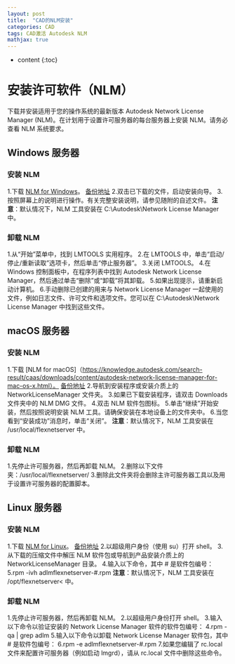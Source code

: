 ```yaml
---
layout: post
title:  "CAD的NLM安装"
categories: CAD
tags: CAD激活 Autodesk NLM
mathjax: true
---
```


* content
{:toc}


# 安装许可软件（NLM）

下载并安装适用于您的操作系统的最新版本 Autodesk Network License Manager (NLM)。在计划用于设置许可服务器的每台服务器上安装 NLM。请务必查看 NLM 系统要求。

## Windows 服务器

### 安装 NLM
1.下载 [NLM for Windows](https://knowledge.autodesk.com/search-result/caas/downloads/content/autodesk-network-license-manager-for-windows.html)。  [备份地址](https://ods.lanzoui.com/iO3O4ucknmh)
2.双击已下载的文件，启动安装向导。
3.按照屏幕上的说明进行操作。有关完整安装说明，请参见随附的自述文件。
**注意**：默认情况下，NLM 工具安装在 C:\Autodesk\Network License Manager 中。

### 卸载 NLM
1.从“开始”菜单中，找到 LMTOOLS 实用程序。
2.在 LMTOOLS 中，单击“启动/停止/重新读取”选项卡，然后单击“停止服务器”。
3.关闭 LMTOOLS。
4.在 Windows 控制面板中，在程序列表中找到 Autodesk Network License Manager，然后通过单击“删除”或“卸载”将其卸载。
5.如果出现提示，请重新启动计算机。
6.手动删除已创建的用来与 Network License Manager 一起使用的文件，例如日志文件、许可文件和选项文件。您可以在 C:\Autodesk\Network License Manager 中找到这些文件。

## macOS 服务器

### 安装 NLM
1.下载 [NLM for macOS]（https://knowledge.autodesk.com/search-result/caas/downloads/content/autodesk-network-license-manager-for-mac-os-x.html）。   [备份地址](https://ods.lanzoui.com/ig3tducknfa)
2.导航到安装程序或安装介质上的 NetworkLicenseManager 文件夹。
3.如果已下载安装程序，请双击 Downloads 文件夹中的 NLM DMG 文件。
4.双击 NLM 软件包图标。
5.单击“继续”开始安装，然后按照说明安装 NLM 工具。请确保安装在本地设备上的文件夹中。
6.当您看到“安装成功”消息时，单击“关闭”。
**注意**：默认情况下，NLM 工具安装在 /usr/local/flexnetserver 中。

### 卸载 NLM
1.先停止许可服务器，然后再卸载 NLM。
2.删除以下文件夹：/usr/local/flexnetserver/
3.删除此文件夹将会删除主许可服务器工具以及用于设置许可服务器的配置脚本。
## Linux 服务器

### 安装 NLM
1.下载 [NLM for Linux](https://knowledge.autodesk.com/search-result/caas/downloads/content/autodesk-network-license-manager-for-linux.html)。   [备份地址](https://ods.lanzoui.com/iseDSucknbg)
2.以超级用户身份（使用 su）打开 shell。
3.从下载的压缩文件中解压 NLM 软件包或导航到产品安装介质上的 NetworkLicenseManager 目录。
4.输入以下命令，其中 # 是软件包编号：
5.rpm -ivh adlmflexnetserver-#.rpm
**注意**：默认情况下，NLM 工具安装在 /opt/flexnetserver< 中。

### 卸载 NLM
1.先停止许可服务器，然后再卸载 NLM。
2.以超级用户身份打开 shell。
3.输入以下命令以验证安装的 Network License Manager 软件的软件包编号：
4.rpm -qa | grep adlm
5.输入以下命令以卸载 Network License Manager 软件包，其中 # 是软件包编号：
6.rpm -e adlmflexnetserver-#.rpm
7.如果您编辑了 rc.local 文件来配置许可服务器（例如启动 lmgrd），请从 rc.local 文件中删除这些命令。